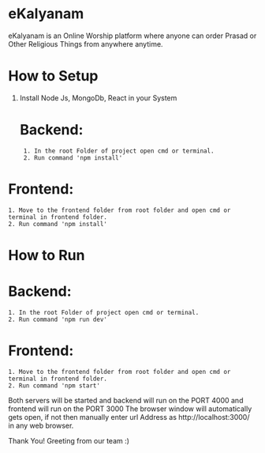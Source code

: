 # eKalyanam
eKalyanam is an Online Worship platform where anyone can order Prasad or Other Religious Things from anywhere anytime. 


# How to Setup
1. Install Node Js, MongoDb, React in your System


	# Backend:
		1. In the root Folder of project open cmd or terminal.
		2. Run command 'npm install'

# Frontend:
	1. Move to the frontend folder from root folder and open cmd or terminal in frontend folder.
	2. Run command 'npm install'


# How to Run

# Backend:
	1. In the root Folder of project open cmd or terminal.
	2. Run command 'npm run dev'

# Frontend:
	1. Move to the frontend folder from root folder and open cmd or terminal in frontend folder.
	2. Run command 'npm start'


Both servers will be started and backend will run on the PORT 4000 and frontend will run on the PORT 3000
The browser window will automatically gets open, if not then manually enter url Address as http://localhost:3000/ in any web browser.

Thank You! 
Greeting from our team :)
